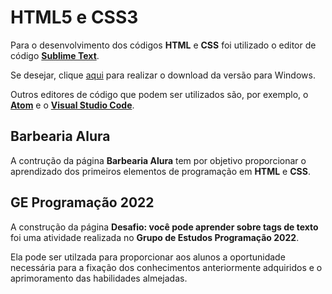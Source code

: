 # HTML5 e CSS3

Para o desenvolvimento dos códigos **HTML** e **CSS** foi utilizado o editor de código **[Sublime Text](https://www.sublimetext.com/)**.

Se desejar, clique [aqui](https://www.sublimetext.com/download_thanks?target=win-x64) para realizar o download da versão para Windows.

Outros editores de código que podem ser utilizados são, por exemplo, o **[Atom](https://atom.io/)** e o **[Visual Studio Code](https://code.visualstudio.com/)**.

## Barbearia Alura

A contrução da página **Barbearia Alura** tem por objetivo proporcionar o aprendizado dos primeiros elementos de programação em **HTML** e **CSS**.

## GE Programação 2022

A construção da página **Desafio: você pode aprender sobre tags de texto** foi uma atividade realizada no **Grupo de Estudos Programação 2022**.

Ela pode ser utilzada para proporcionar aos alunos a oportunidade necessária para a fixação dos conhecimentos anteriormente adquiridos e o aprimoramento das habilidades almejadas.
